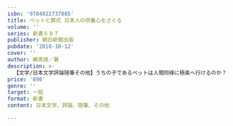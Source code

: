 ```yaml
---
isbn: '9784022737885'
title: ペットと葬式 日本人の供養心をさぐる
volume: ''
series: 新書６８７
publisher: 朝日新聞出版
pubdate: '2018-10-12'
cover: ''
author: 鵜秀徳／著
description: >-
  【文学/日本文学評論随筆その他】うちの子であるペットは人間同様に極楽へ行けるのか？　そう考えると眠れなくなる人も少なくないらしい。この問題に真っ正面から取り組んで現代仏教の役割とその現場を克明に解き明かしていく。ペット塚は歴史の始まりからあり、現代ではAIBOだって手厚く葬られている。
price: '890'
genre: ''
target: 一般
format: 新書
content: 日本文学、評論、随筆、その他

---
```

